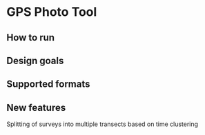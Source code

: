 GPS Photo Tool
==============

## How to run

## Design goals

## Supported formats

## New features

Splitting of surveys into multiple transects based on time clustering
